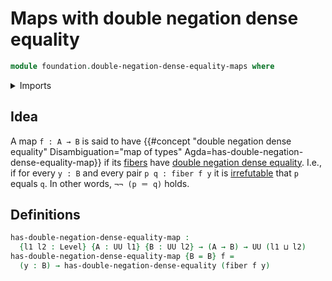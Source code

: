 # Maps with double negation dense equality

```agda
module foundation.double-negation-dense-equality-maps where
```

<details><summary>Imports</summary>

```agda
open import foundation.double-negation-dense-equality
open import foundation.irrefutable-equality
open import foundation.universe-levels

open import foundation-core.fibers-of-maps
```

</details>

## Idea

A map `f : A → B` is said to have
{{#concept "double negation dense equality" Disambiguation="map of types" Agda=has-double-negation-dense-equality-map}}
if its [fibers](foundation-core.fibers-of-maps.md) have
[double negation dense equality](foundation.irrefutable-equality.md). I.e., if
for every `y : B` and every pair `p q : fiber f y` it is
[irrefutable](foundation.irrefutable-propositions.md) that `p` equals `q`. In
other words, `¬¬ (p ＝ q)` holds.

## Definitions

```agda
has-double-negation-dense-equality-map :
  {l1 l2 : Level} {A : UU l1} {B : UU l2} → (A → B) → UU (l1 ⊔ l2)
has-double-negation-dense-equality-map {B = B} f =
  (y : B) → has-double-negation-dense-equality (fiber f y)
```
